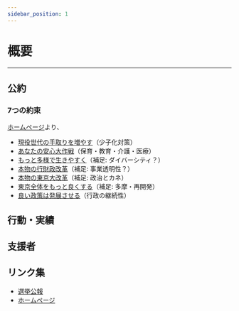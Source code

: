 ```yaml
---
sidebar_position: 1
---
```


# 概要
-------

## 公約

### 7つの約束

[ホームページ](https://renho.jp/)より、

- [現役世代の手取りを増やす](/docs/renho/manifest_1.md)（少子化対策）
- [あなたの安心大作戦](/docs/renho/manifest_2.md)（保育・教育・介護・医療）
- [もっと多様で生きやすく](/docs/renho/manifest_3.md)（補足: ダイバーシティ？）
- [本物の行財政改革](/docs/renho/manifest_4.md)（補足: 事業透明性？）
- [本物の東京大改革](/docs/renho/manifest_5.md)（補足: 政治とカネ）
- [東京全体をもっと良くする](/docs/renho/manifest_6.md)（補足: 多摩・再開発）
- [良い政策は発展させる](/docs/renho/manifest_7.md)（行政の継続性）

## 行動・実績


## 支援者


## リンク集
- [選挙公報](https://r6tochijisen.metro.tokyo.lg.jp/public/files/R06tochiji_kouhou_kobetsu_23.pdf#view=FitH)
- [ホームページ](https://renho.jp/)